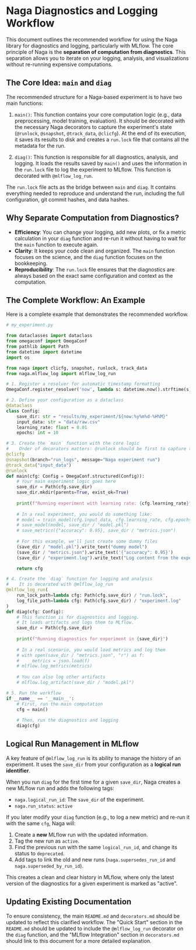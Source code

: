 
# Naga Diagnostics and Logging Workflow

This document outlines the recommended workflow for using the Naga library for diagnostics and logging, particularly with MLflow. The core principle of Naga is the **separation of computation from diagnostics**. This separation allows you to iterate on your logging, analysis, and visualizations without re-running expensive computations.

## The Core Idea: `main` and `diag`

The recommended structure for a Naga-based experiment is to have two main functions:

1.  `main()`: This function contains your core computation logic (e.g., data preprocessing, model training, evaluation). It should be decorated with the necessary Naga decorators to capture the experiment's state (`@runlock`, `@snapshot`, `@track_data`, `@clicfg`). At the end of its execution, it saves its results to disk and creates a `run.lock` file that contains all the metadata for the run.

2.  `diag()`: This function is responsible for all diagnostics, analysis, and logging. It loads the results saved by `main()` and uses the information in the `run.lock` file to log the experiment to MLflow. This function is decorated with `@mlflow_log_run`.

The `run.lock` file acts as the bridge between `main` and `diag`. It contains everything needed to reproduce and understand the run, including the full configuration, git commit hashes, and data hashes.

## Why Separate Computation from Diagnostics?

-   **Efficiency**: You can change your logging, add new plots, or fix a metric calculation in your `diag` function and re-run it without having to wait for the `main` function to execute again.
-   **Clarity**: It keeps your code clean and organized. The `main` function focuses on the science, and the `diag` function focuses on the bookkeeping.
-   **Reproducibility**: The `run.lock` file ensures that the diagnostics are always based on the exact same configuration and context as the computation.

## The Complete Workflow: An Example

Here is a complete example that demonstrates the recommended workflow.

```python
# my_experiment.py

from dataclasses import dataclass
from omegaconf import OmegaConf
from pathlib import Path
from datetime import datetime
import os

from naga import clicfg, snapshot, runlock, track_data
from naga.mlflow_log import mlflow_log_run

# 1. Register a resolver for automatic timestamp formatting
OmegaConf.register_resolver('now', lambda s: datetime.now().strftime(s), replace=True)

# 2. Define your configuration as a dataclass
@dataclass
class Config:
    save_dir: str = "results/my_experiment/${now:%y%m%d-%H%M}"
    input_data: str = "data/raw.csv"
    learning_rate: float = 0.01
    epochs: int = 10

# 3. Create the `main` function with the core logic
#    Order of decorators matters: @runlock should be first to capture the final config.
@clicfg
@snapshot(branch="run_logs", message="Naga experiment run")
@track_data("input_data")
@runlock
def main(cfg: Config = OmegaConf.structured(Config)):
    # Your main experiment logic goes here
    save_dir = Path(cfg.save_dir)
    save_dir.mkdir(parents=True, exist_ok=True)
    
    print(f"Running experiment with learning rate: {cfg.learning_rate}")
    
    # In a real experiment, you would do something like:
    # model = train_model(cfg.input_data, cfg.learning_rate, cfg.epochs)
    # save_model(model, save_dir / "model.pkl")
    # save_metrics({"accuracy": 0.95}, save_dir / "metrics.json")
    
    # For this example, we'll just create some dummy files
    (save_dir / "model.pkl").write_text("dummy model")
    (save_dir / "metrics.json").write_text('{"accuracy": 0.95}')
    (save_dir / "experiment.log").write_text("Log content from the experiment.")

    return cfg

# 4. Create the `diag` function for logging and analysis
#    It is decorated with @mlflow_log_run
@mlflow_log_run(
    run_lock_path=lambda cfg: Path(cfg.save_dir) / "run.lock",
    log_file_path=lambda cfg: Path(cfg.save_dir) / "experiment.log"
)
def diag(cfg: Config):
    # This function is for diagnostics and logging.
    # It loads artifacts and logs them to MLflow.
    save_dir = Path(cfg.save_dir)
    
    print(f"Running diagnostics for experiment in {save_dir}")
    
    # In a real scenario, you would load metrics and log them
    # with open(save_dir / "metrics.json", "r") as f:
    #     metrics = json.load(f)
    # mlflow.log_metrics(metrics)
    
    # You can also log other artifacts
    # mlflow.log_artifact(save_dir / "model.pkl")

# 5. Run the workflow
if __name__ == '__main__':
    # First, run the main computation
    cfg = main()
    
    # Then, run the diagnostics and logging
    diag(cfg)
```

## Logical Run Management in MLflow

A key feature of `@mlflow_log_run` is its ability to manage the history of an experiment. It uses the `save_dir` from your configuration as a **logical run identifier**.

When you run `diag` for the first time for a given `save_dir`, Naga creates a new MLflow run and adds the following tags:
-   `naga.logical_run_id`: The `save_dir` of the experiment.
-   `naga.run_status`: `active`

If you later modify your `diag` function (e.g., to log a new metric) and re-run it with the same `cfg`, Naga will:
1.  Create a **new** MLflow run with the updated information.
2.  Tag the new run as `active`.
3.  Find the previous run with the same `logical_run_id`, and change its status to `deprecated`.
4.  Add tags to link the old and new runs (`naga.supersedes_run_id` and `naga.superseded_by_run_id`).

This creates a clean and clear history in MLflow, where only the latest version of the diagnostics for a given experiment is marked as "active".

## Updating Existing Documentation

To ensure consistency, the main `README.md` and `decorators.md` should be updated to reflect this clarified workflow. The "Quick Start" section in the `README.md` should be updated to include the `@mlflow_log_run` decorator on the `diag` function, and the "MLflow Integration" section in `decorators.md` should link to this document for a more detailed explanation.
